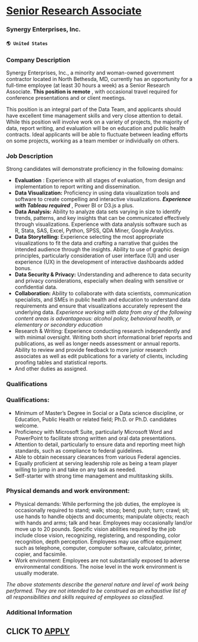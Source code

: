 # [Senior Research Associate](https://www.remotewlb.com/apply/senior-research-associate)  
### Synergy Enterprises, Inc.  
#### `🌎 United States`  

### Company Description

Synergy Enterprises, Inc., a minority and woman-owned government contractor located in North Bethesda, MD, currently has an opportunity for a full-time employee (at least 30 hours a week) as a Senior Research Associate. **This position is remote** , with occasional travel required for conference presentations and or client meetings.

This position is an integral part of the Data Team, and applicants should have excellent time management skills and very close attention to detail. While this position will involve work on a variety of projects, the majority of data, report writing, and evaluation will be on education and public health contracts. Ideal applicants will be able to fluctuate between leading efforts on some projects, working as a team member or individually on others.

### Job Description

Strong candidates will demonstrate proficiency in the following domains:

  * **Evaluation** : Experience with all stages of evaluation, from design and implementation to report writing and dissemination.
  * **Data Visualization:** Proficiency in using data visualization tools and software to create compelling and interactive visualizations. **_Experience with Tableau required_** , Power BI or D3.js a plus.
  * **Data Analysis:** Ability to analyze data sets varying in size to identify trends, patterns, and key insights that can be communicated effectively through visualizations. Experience with data analysis software such as R, Stata, SAS, Excel, Python, SPSS, QDA Miner, Google Analytics.
  * **Data Storytelling:** Experience selecting the most appropriate visualizations to fit the data and crafting a narrative that guides the intended audience through the insights. Ability to use of graphic design principles, particularly consideration of user interface (UI) and user experience (UX) in the development of interactive dashboards added bonus.
  * **Data Security & Privacy:** Understanding and adherence to data security and privacy considerations, especially when dealing with sensitive or confidential data.
  * **Collaboration:** Ability to collaborate with data scientists, communication specialists, and SMEs in public health and education to understand data requirements and ensure that visualizations accurately represent the underlying data. _Experience working with data from any of the following content areas is advantageous: alcohol policy, behavioral health, or elementary or secondary education_
  * Research & Writing: Experience conducting research independently and with minimal oversight. Writing both short informational brief reports and publications, as well as longer needs assessment or annual reports. Ability to review and provide feedback to more junior research associates as well as edit publications for a variety of clients, including proofing tables and statistical reports.
  * And other duties as assigned.

### Qualifications

### Qualifications:

  * Minimum of Master’s Degree in Social or a Data science discipline, or Education, Public Health or related field; Ph.D. or Ph.D. candidates welcome.
  * Proficiency with Microsoft Suite, particularly Microsoft Word and PowerPoint to facilitate strong written and oral data presentations.
  * Attention to detail, particularly to ensure data and reporting meet high standards, such as compliance to federal guidelines.
  * Able to obtain necessary clearances from various Federal agencies.
  * Equally proficient at serving leadership role as being a team player willing to jump in and take on any task as needed.
  * Self-starter with strong time management and multitasking skills.

### Physical demands and work environment:

  * Physical demands: While performing the job duties, the employee is occasionally required to stand; walk; stoop; bend; push; turn; crawl; sit; use hands to handle objects and documents; manipulate objects; reach with hands and arms; talk and hear. Employees may occasionally land/or move up to 20 pounds. Specific vision abilities required by the job include close vision, recognizing, registering, and responding, color recognition, depth perception. Employees may use office equipment such as telephone, computer, computer software, calculator, printer, copier, and facsimile.
  * Work environment: Employees are not substantially exposed to adverse environmental conditions. The noise level in the work environment is usually moderate.

_The above statements describe the general nature and level of work being performed. They are not intended to be construed as an exhaustive list of all responsibilities and skills required of employees so classified._

### Additional Information

  
## CLICK TO [APPLY](https://www.remotewlb.com/apply/senior-research-associate)

